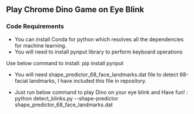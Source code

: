 ## Play Chrome Dino Game on Eye Blink

### Code Requirements
- You can install Conda for python which resolves all the dependencies for machine learning.
- You will need to install pynput library to perform keyboard operations

Use below command to install:   pip install pynput 
  
- You will need shape_predictor_68_face_landmarks.dat file to detect 68-facial landmarks, I have included this file in repository.

- Just run below command to play Dino on your eye blink and Have fun! :   python detect_blinks.py --shape-predictor shape_predictor_68_face_landmarks.dat

